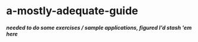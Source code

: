 # a-mostly-adequate-guide

##### needed to do some exercises / sample applications, figured I'd stash 'em here
